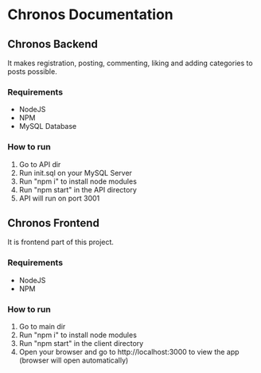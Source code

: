 # Chronos Documentation

## Chronos Backend
It makes registration, posting, commenting, liking and adding categories to posts possible.

### Requirements
- NodeJS
- NPM
- MySQL Database
  
### How to run
1. Go to API dir
2. Run init.sql on your MySQL Server
3. Run "npm i" to install node modules
4. Run "npm start" in the API directory
5. API will run on port 3001

## Chronos Frontend
It is frontend part of this project.

### Requirements
- NodeJS
- NPM
  
### How to run
1. Go to main dir
2. Run "npm i" to install node modules
3. Run "npm start" in the client directory
4. Open your browser and go to http://localhost:3000 to view the app (browser will open automatically)

